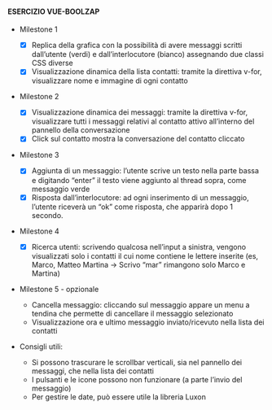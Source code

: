 #### ESERCIZIO VUE-BOOLZAP

- Milestone 1
    - [X] Replica della grafica con la possibilità di avere messaggi scritti dall’utente (verdi) e
dall’interlocutore (bianco) assegnando due classi CSS diverse
    - [X]  Visualizzazione dinamica della lista contatti: tramite la direttiva v-for, visualizzare
nome e immagine di ogni contatto

- Milestone 2  
    - [X] Visualizzazione dinamica dei messaggi: tramite la direttiva v-for, visualizzare tutti i
messaggi relativi al contatto attivo all’interno del pannello della conversazione
    - [X] Click sul contatto mostra la conversazione del contatto cliccato

- Milestone 3
    - [X] Aggiunta di un messaggio: l’utente scrive un testo nella parte bassa e digitando
“enter” il testo viene aggiunto al thread sopra, come messaggio verde
    - [X] Risposta dall’interlocutore: ad ogni inserimento di un messaggio, l’utente riceverà
un “ok” come risposta, che apparirà dopo 1 secondo.

- Milestone 4
    - [X] Ricerca utenti: scrivendo qualcosa nell’input a sinistra, vengono visualizzati solo i
contatti il cui nome contiene le lettere inserite (es, Marco, Matteo Martina -> Scrivo
“mar” rimangono solo Marco e Martina)

- Milestone 5 - opzionale
    - Cancella messaggio: cliccando sul messaggio appare un menu a tendina che
permette di cancellare il messaggio selezionato
    - Visualizzazione ora e ultimo messaggio inviato/ricevuto nella lista dei contatti


- Consigli utili:
    - Si possono trascurare le scrollbar verticali, sia nel pannello dei messaggi, che nella
lista dei contatti
    - I pulsanti e le icone possono non funzionare (a parte l’invio del messaggio)
    - Per gestire le date, può essere utile la libreria Luxon
